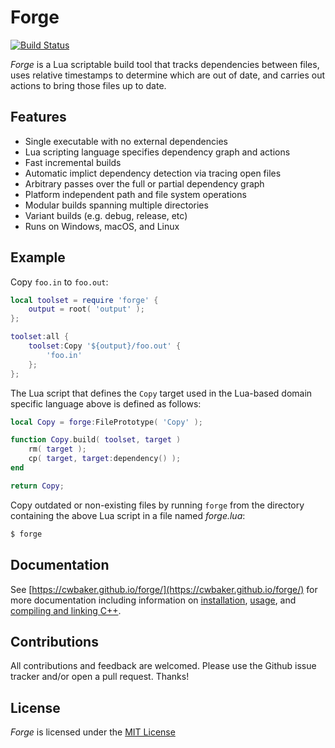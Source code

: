 # Forge

[![Build Status](https://travis-ci.com/cwbaker/forge.svg?branch=master)](https://travis-ci.com/cwbaker/forge)

*Forge* is a Lua scriptable build tool that tracks dependencies between files, uses relative timestamps to determine which are out of date, and carries out actions to bring those files up to date.

## Features

- Single executable with no external dependencies
- Lua scripting language specifies dependency graph and actions
- Fast incremental builds
- Automatic implict dependency detection via tracing open files
- Arbitrary passes over the full or partial dependency graph
- Platform independent path and file system operations
- Modular builds spanning multiple directories
- Variant builds (e.g. debug, release, etc)
- Runs on Windows, macOS, and Linux

## Example

Copy `foo.in` to `foo.out`:

~~~lua
local toolset = require 'forge' {
    output = root( 'output' ); 
};

toolset:all {
    toolset:Copy '${output}/foo.out' {
        'foo.in'
    };    
};
~~~

The Lua script that defines the `Copy` target used in the Lua-based domain specific language above is defined as follows:

~~~lua
local Copy = forge:FilePrototype( 'Copy' );

function Copy.build( toolset, target )
    rm( target );
    cp( target, target:dependency() );
end

return Copy;
~~~

Copy outdated or non-existing files by running `forge` from the directory containing the above Lua script in a file named *forge.lua*:

~~~bash
$ forge
~~~

## Documentation

See [https://cwbaker.github.io/forge/](https://cwbaker.github.io/forge/) for more documentation including information on [installation](https://cwbaker.github.io/forge/installation/), [usage](https://cwbaker.github.io/forge/getting-started/running-forge/), and [compiling and linking C++](https://cwbaker.github.io/forge/tutorials/compile-and-link-cxx/).

## Contributions

All contributions and feedback are welcomed.  Please use the Github issue tracker and/or open a pull request.  Thanks!

## License

*Forge* is licensed under the [MIT License](http://www.opensource.org/licenses/MIT)
